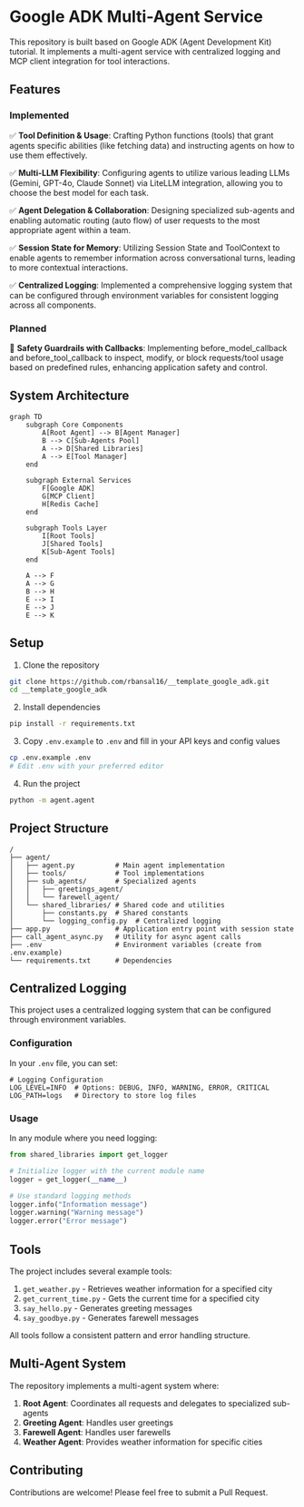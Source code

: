# Google ADK Multi-Agent Service

This repository is built based on Google ADK (Agent Development Kit) tutorial. It implements a multi-agent service with centralized logging and MCP client integration for tool interactions.

## Features

### Implemented
✅ **Tool Definition & Usage**: Crafting Python functions (tools) that grant agents specific abilities (like fetching data) and instructing agents on how to use them effectively.

✅ **Multi-LLM Flexibility**: Configuring agents to utilize various leading LLMs (Gemini, GPT-4o, Claude Sonnet) via LiteLLM integration, allowing you to choose the best model for each task.

✅ **Agent Delegation & Collaboration**: Designing specialized sub-agents and enabling automatic routing (auto flow) of user requests to the most appropriate agent within a team.

✅ **Session State for Memory**: Utilizing Session State and ToolContext to enable agents to remember information across conversational turns, leading to more contextual interactions.

✅ **Centralized Logging**: Implemented a comprehensive logging system that can be configured through environment variables for consistent logging across all components.

### Planned
🔲 **Safety Guardrails with Callbacks**: Implementing before_model_callback and before_tool_callback to inspect, modify, or block requests/tool usage based on predefined rules, enhancing application safety and control.

## System Architecture

```mermaid
graph TD
    subgraph Core Components
        A[Root Agent] --> B[Agent Manager]
        B --> C[Sub-Agents Pool]
        A --> D[Shared Libraries]
        A --> E[Tool Manager]
    end
    
    subgraph External Services
        F[Google ADK]
        G[MCP Client]
        H[Redis Cache]
    end
    
    subgraph Tools Layer
        I[Root Tools]
        J[Shared Tools]
        K[Sub-Agent Tools]
    end
    
    A --> F
    A --> G
    B --> H
    E --> I
    E --> J
    E --> K
```

## Setup

1. Clone the repository
```bash
git clone https://github.com/rbansal16/__template_google_adk.git
cd __template_google_adk
```

2. Install dependencies
```bash
pip install -r requirements.txt
```

3. Copy `.env.example` to `.env` and fill in your API keys and config values
```bash
cp .env.example .env
# Edit .env with your preferred editor
```

4. Run the project
```bash
python -m agent.agent
```

## Project Structure

```
/
├── agent/
│   ├── agent.py          # Main agent implementation
│   ├── tools/            # Tool implementations
│   ├── sub_agents/       # Specialized agents
│   │   ├── greetings_agent/
│   │   └── farewell_agent/
│   └── shared_libraries/ # Shared code and utilities
│       ├── constants.py  # Shared constants
│       └── logging_config.py  # Centralized logging
├── app.py                # Application entry point with session state
├── call_agent_async.py   # Utility for async agent calls
├── .env                  # Environment variables (create from .env.example)
└── requirements.txt      # Dependencies
```

## Centralized Logging

This project uses a centralized logging system that can be configured through environment variables.

### Configuration

In your `.env` file, you can set:

```
# Logging Configuration
LOG_LEVEL=INFO  # Options: DEBUG, INFO, WARNING, ERROR, CRITICAL
LOG_PATH=logs   # Directory to store log files
```

### Usage

In any module where you need logging:

```python
from shared_libraries import get_logger

# Initialize logger with the current module name
logger = get_logger(__name__)

# Use standard logging methods
logger.info("Information message")
logger.warning("Warning message")
logger.error("Error message")
```

## Tools

The project includes several example tools:

1. `get_weather.py` - Retrieves weather information for a specified city
2. `get_current_time.py` - Gets the current time for a specified city
3. `say_hello.py` - Generates greeting messages
4. `say_goodbye.py` - Generates farewell messages

All tools follow a consistent pattern and error handling structure.

## Multi-Agent System

The repository implements a multi-agent system where:

1. **Root Agent**: Coordinates all requests and delegates to specialized sub-agents
2. **Greeting Agent**: Handles user greetings
3. **Farewell Agent**: Handles user farewells
4. **Weather Agent**: Provides weather information for specific cities

## Contributing

Contributions are welcome! Please feel free to submit a Pull Request. 